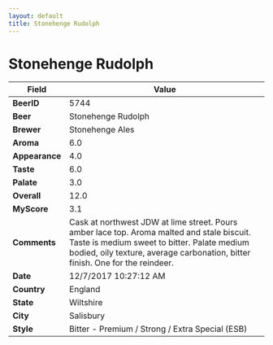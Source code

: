 ```yaml
---
layout: default
title: Stonehenge Rudolph
---
```


# Stonehenge Rudolph

| Field         | Value     |
|---------------|-----------|
| **BeerID** | 5744 |
| **Beer** | Stonehenge Rudolph |
| **Brewer** | Stonehenge Ales |
| **Aroma** | 6.0 |
| **Appearance** | 4.0 |
| **Taste** | 6.0 |
| **Palate** | 3.0 |
| **Overall** | 12.0 |
| **MyScore** | 3.1 |
| **Comments** | Cask at northwest JDW at lime street. Pours amber lace top. Aroma malted and stale biscuit. Taste is medium sweet to bitter. Palate medium bodied, oily texture, average carbonation, bitter finish. One for the reindeer. |
| **Date** | 12/7/2017 10:27:12 AM |
| **Country** | England |
| **State** | Wiltshire |
| **City** | Salisbury |
| **Style** | Bitter - Premium / Strong / Extra Special (ESB) |
